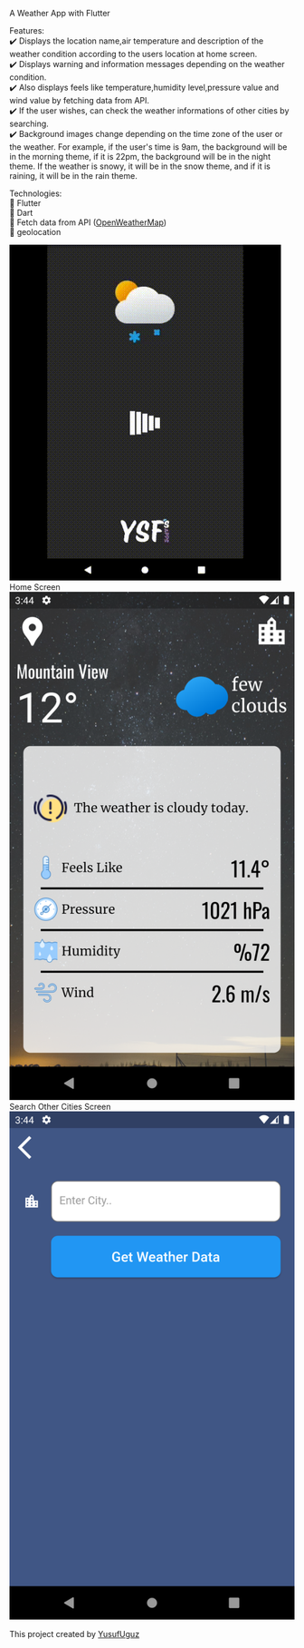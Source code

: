 A Weather App with Flutter<br />

Features:<br />
:heavy_check_mark: Displays the location name,air temperature and description of the weather condition according to the users location at home screen.<br />
:heavy_check_mark: Displays warning and information messages depending on the weather condition.<br />
:heavy_check_mark: Also displays feels like temperature,humidity level,pressure value and wind value by fetching data from API.<br />
:heavy_check_mark: If the user wishes, can check the weather informations of other cities by searching.<br />
:heavy_check_mark: Background images change depending on the time zone of the user or the weather. For example, if the user's time is 9am, the background will be in the morning theme, if it is 22pm, the background will be in the night theme. If the weather is snowy, it will be in the snow theme, and if it is raining, it will be in the rain theme.<br />


Technologies:<br />
:pushpin: Flutter<br />
:pushpin: Dart<br />
:pushpin: Fetch data from API ([OpenWeatherMap](https://openweathermap.org/api))<br />
:pushpin: geolocation<br />

![Video of App](./appVideo.gif)<br />
Home Screen<br />
![Home Screen](./HomeScreen.png)<br/>
Search Other Cities Screen <br />
![Search Other Cities](./SearchOtherCities.png)<br/>

This project created by [YusufUguz](https://github.com/YusufUguz)<br />

